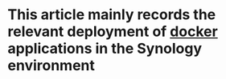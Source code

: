 # This article mainly records the relevant deployment of [docker](https://www.docker.com/) applications in the Synology environment
